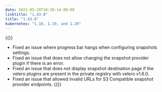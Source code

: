 ```yaml
---
date: 2021-05-28T10:30:14-08:00
linktitle: "1.43.0"
title: "1.43.0"
kubernetes: "1.18, 1.19, and 1.20"
---
```

{{<fixes>}}
* Fixed an issue where progress bar hangs when configuring snapshots settings.
* Fixed an issue that does not allow changing the snapshot provider plugin if there is an error.
* Fixed an issue that does not display snapshot destination page if the velero plugins are present in the private registry with velero v1.6.0. 
* Fixed an issue that allowed invalid URLs for S3 Compatible snapshot provider endpoints.
{{</fixes>}}
